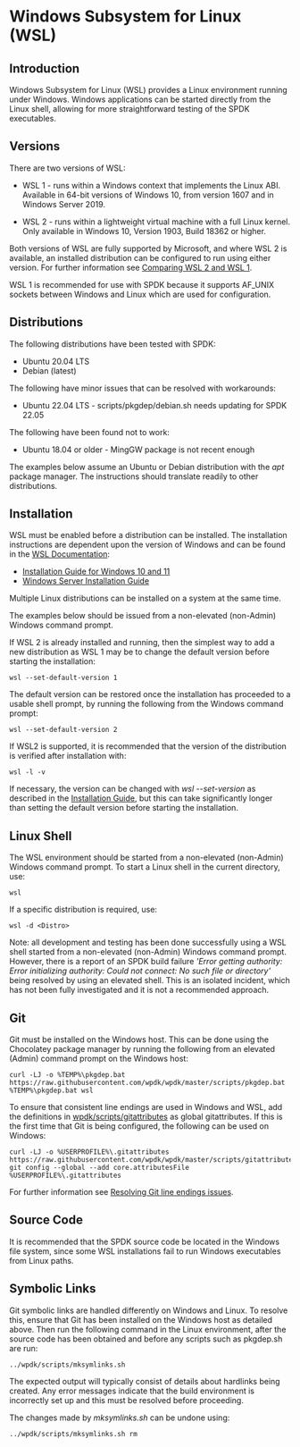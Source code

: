 <a id="wsl"></a>
# Windows Subsystem for Linux (WSL)

## Introduction

Windows Subsystem for Linux (WSL) provides a Linux environment running
under Windows. Windows applications can be started directly from the
Linux shell, allowing for more straightforward testing of the SPDK
executables.

## Versions

There are two versions of WSL:

* WSL 1 - runs within a Windows context that implements the Linux ABI.\
Available in 64-bit versions of Windows 10, from version 1607
and in Windows Server 2019.

* WSL 2 - runs within a lightweight virtual machine with a full Linux kernel.\
Only available in Windows 10, Version 1903, Build 18362 or higher.

Both versions of WSL are fully supported by Microsoft, and where WSL 2 is available,
an installed distribution can be configured to run using either version.
For further information see
[Comparing WSL 2 and WSL 1](https://docs.microsoft.com/en-us/windows/wsl/compare-versions).

WSL 1 is recommended for use with SPDK because it supports
AF_UNIX sockets between Windows and Linux which are used for configuration.

## Distributions

The following distributions have been tested with SPDK:

* Ubuntu 20.04 LTS
* Debian (latest)

The following have minor issues that can be resolved with workarounds:

* Ubuntu 22.04 LTS - scripts/pkgdep/debian.sh needs updating for SPDK 22.05

The following have been found not to work:

* Ubuntu 18.04 or older - MingGW package is not recent enough

The examples below assume an Ubuntu or Debian distribution with the *apt* package manager.
The instructions should translate readily to other distributions.

## Installation

WSL must be enabled before a distribution can be installed. The installation instructions are dependent upon the version of Windows and can be found in the [WSL Documentation](https://docs.microsoft.com/en-us/windows/wsl/):

* [Installation Guide for Windows 10 and 11](https://learn.microsoft.com/en-us/windows/wsl/install)
* [Windows Server Installation Guide](https://docs.microsoft.com/en-us/windows/wsl/install-on-server)

Multiple Linux distributions can be installed on a system at the same time.

The examples below should be issued from a non-elevated (non-Admin) Windows command prompt.

If WSL 2 is already installed and running, then the simplest way to add a new distribution as WSL 1 may be to change the default version before starting the installation:

~~~{.sh}
wsl --set-default-version 1
~~~

The default version can be restored once the installation has proceeded to a usable shell prompt, by running the following from the Windows command prompt:

~~~{.sh}
wsl --set-default-version 2
~~~

If WSL2 is supported, it is recommended that the version of the distribution is verified after installation with:

~~~{.sh}
wsl -l -v
~~~

If necessary, the version can be changed with _wsl --set-version_ as described in the [Installation Guide](https://learn.microsoft.com/en-us/windows/wsl/install#upgrade-version-from-wsl-1-to-wsl-2), but this can take significantly longer than setting the default version before starting the installation.

## Linux Shell

The WSL environment should be started from a non-elevated (non-Admin) Windows command prompt.
To start a Linux shell in the current directory, use:

~~~{.sh}
wsl
~~~

If a specific distribution is required, use:

~~~{.sh}
wsl -d <Distro>
~~~

Note: all development and testing has been done successfully using a WSL shell started from a non-elevated
(non-Admin) Windows command prompt. However, there is a report of an SPDK build failure 
_'Error getting authority: Error initializing authority: Could not connect: No such file or directory'_
being resolved by using an elevated shell. This is an isolated incident, which has not been fully investigated
and it is not a recommended approach.

## Git

Git must be installed on the Windows host. This can be done using the Chocolatey package manager by
running the following from an elevated (Admin) command prompt on the Windows host:

~~~{.sh}
curl -LJ -o %TEMP%\pkgdep.bat https://raw.githubusercontent.com/wpdk/wpdk/master/scripts/pkgdep.bat
%TEMP%\pkgdep.bat wsl
~~~

To ensure that consistent line endings are used in Windows and WSL, add the definitions in
[wpdk/scripts/gitattributes](http://raw.githubusercontent.com/wpdk/wpdk/master/scripts/gitattributes)
as global gitattributes. If this is the first time that Git is being configured, the following can be used on Windows:

~~~{.sh}
curl -LJ -o %USERPROFILE%\.gitattributes https://raw.githubusercontent.com/wpdk/wpdk/master/scripts/gitattributes
git config --global --add core.attributesFile %USERPROFILE%\.gitattributes
~~~

For further information see
[Resolving Git line endings issues](https://code.visualstudio.com/docs/remote/troubleshooting#_resolving-git-line-ending-issues-in-containers-resulting-in-many-modified-files).

## Source Code

It is recommended that the SPDK source code be located in the Windows file system, since some
WSL installations fail to run Windows executables from Linux paths.

<a id="symlinks"></a>
## Symbolic Links

Git symbolic links are handled differently on Windows and Linux. To resolve this, ensure that
Git has been installed on the Windows host as detailed above.
Then run the following command in the Linux environment, after the source code has
been obtained and before any scripts such as pkgdep.sh are run:

~~~{.sh}
../wpdk/scripts/mksymlinks.sh
~~~

The expected output will typically consist of details about hardlinks being created.
Any error messages indicate that the build environment is incorrectly set up and this must be resolved before proceeding.

The changes made by _mksymlinks.sh_ can be undone using:

~~~{.sh}
../wpdk/scripts/mksymlinks.sh rm
~~~
